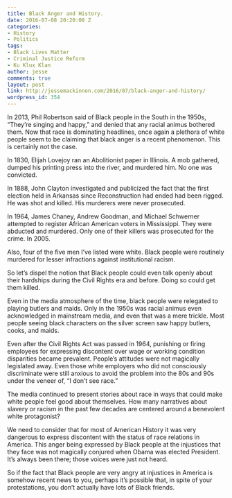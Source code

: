 ```yaml
---
title: Black Anger and History.
date: 2016-07-08 20:20:08 Z
categories:
- History
- Politics
tags:
- Black Lives Matter
- Criminal Justice Reform
- Ku Klux Klan
author: jesse
comments: true
layout: post
link: http://jessemackinnon.com/2016/07/black-anger-and-history/
wordpress_id: 354
---
```


In 2013, Phil Robertson said of Black people in the South in the 1950s, “They’re singing and happy,” and denied that any racial animus bothered them. Now that race is dominating headlines, once again a plethora of white people seem to be claiming that black anger is a recent phenomenon. This is certainly not the case.

In 1830, Elijah Lovejoy ran an Abolitionist paper in Illinois. A mob gathered, dumped his printing press into the river, and murdered him. No one was convicted.




In 1888, John Clayton investigated and publicized the fact that the first election held in Arkansas since Reconstruction had ended had been rigged. He was shot and killed. His murderers were never prosecuted.

In 1964, James Chaney, Andrew Goodman, and Michael Schwerner attempted to register African American voters in Mississippi. They were abducted and murdered. Only one of their killers was prosecuted for the crime. In 2005.

Also, four of the five men I’ve listed were white. Black people were routinely murdered for lesser infractions against institutional racism.

So let’s dispel the notion that Black people could even talk openly about their hardships during the Civil Rights era and before. Doing so could get them killed.

Even in the media atmosphere of the time, black people were relegated to playing butlers and maids. Only in the 1950s was racial animus even acknowledged in mainstream media, and even that was a mere trickle. Most people seeing black characters on the silver screen saw happy butlers, cooks, and maids.

Even after the Civil Rights Act was passed in 1964, punishing or firing employees for expressing discontent over wage or working condition disparities became prevalent. People’s attitudes were not magically legislated away. Even those white employers who did not consciously discriminate were still anxious to avoid the problem into the 80s and 90s under the veneer of, “I don’t see race.”

The media continued to present stories about race in ways that could make white people feel good about themselves. How many narratives about slavery or racism in the past few decades are centered around a benevolent white protagonist?

We need to consider that for most of American History it was very dangerous to express discontent with the status of race relations in America. This anger being expressed by Black people at the injustices that they face was not magically conjured when Obama was elected President. It’s always been there; those voices were just not heard.

So if the fact that Black people are very angry at injustices in America is somehow recent news to you, perhaps it’s possible that, in spite of your protestations, you don’t actually have lots of Black friends.


